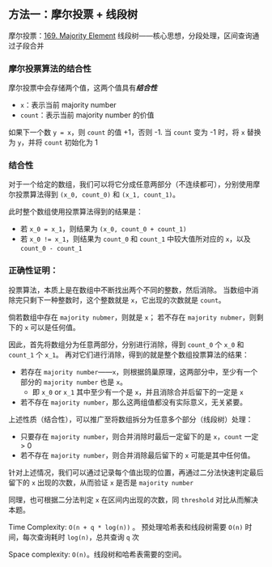 ## 方法一：摩尔投票 + 线段树
摩尔投票：[169. Majority Element](https://leetcode.com/problems/majority-element/)
线段树——核心思想，分段处理，区间查询通过子段合并

### 摩尔投票算法的结合性

摩尔投票中会存储两个值，这两个值具有***结合性***
- `x`：表示当前 majority number
- `count`：表示当前 majority number 的价值

如果下一个数 `y = x`，则 `count` 的值 +1，否则 -1.
当 `count` 变为 -1 时，将 `x` 替换为 `y`，并将 `count` 初始化为 1

### 结合性
对于一个给定的数组，我们可以将它分成任意两部分（不连续都可），分别使用摩尔投票算法得到 `(x_0, count_0)` 和 `(x_1, count_1)`。

此时整个数组使用投票算法得到的结果是：
- 若 `x_0 = x_1`，则结果为 `(x_0, count_0 + count_1)`
- 若 `x_0 != x_1`，则结果为 `count_0` 和 `count_1` 中较大值所对应的 `x`，以及 `count_0 - count_1`

### 正确性证明：

投票算法，本质上是在数组中不断找出两个不同的整数，然后消除。
当数组中消除完只剩下一种整数时，这个整数就是 `x`，它出现的次数就是 `count`。

倘若数组中存在 `majority nubmer`，则就是 `x`；
若不存在 `majority nubmer`，则剩下的 `x` 可以是任何值。

因此，首先将数组分为任意两部分，分别进行消除，得到 `count_0` 个 `x_0` 和 `count_1` 个 `x_1`。
再对它们进行消除，得到的就是整个数组投票算法的结果：

- 若存在 `majority number`——`x`，则根据鸽巢原理，这两部分中，至少有一个部分的 `majority number` 也是 `x`。
  - 即 `x_0` or `x_1` 其中至少有一个是 `x`，并且消除合并后留下的一定是 `x`
- 若不存在 `majority number`，那么这两组值都没有实际意义，无关紧要。

上述性质（结合性），可以推广至将数组拆分为任意多个部分（线段树）处理：
- 只要存在 `majority number`，则合并消除时最后一定留下的是 `x`，`count` 一定 > 0
- 若不存在 `majority number`，则合并消除最后留下的 `x` 可能是其中任何值。

针对上述情况，我们可以通过记录每个值出现的位置，再通过二分法快速判定最后留下的 `x` 出现的次数，从而验证 `x` 是否是 `majority number`

同理，也可根据二分法判定 `x` 在区间内出现的次数，同 `threshold` 对比从而解决本题。

Time Complexity: `O(n + q * log(n))` 。
预处理哈希表和线段树需要 `O(n)` 时间，每次查询耗时 `log(n)`，总共查询 `q` 次

Space complexity: `O(n)`。线段树和哈希表需要的空间。

